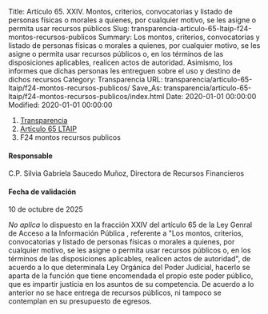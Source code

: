 Title: Artículo 65. XXIV. Montos, criterios, convocatorias y listado de personas físicas o morales a quienes, por cualquier motivo, se les asigne o permita usar recursos públicos
Slug: transparencia-articulo-65-ltaip-f24-montos-recursos-publicos
Summary: Los montos, criterios, convocatorias y listado de personas físicas o morales a quienes, por cualquier motivo, se les asigne o permita usar recursos públicos o, en los términos de las disposiciones aplicables, realicen actos de autoridad. Asimismo, los informes que dichas personas les entreguen sobre el uso y destino de dichos recursos
Category: Transparencia
URL: transparencia/articulo-65-ltaip/f24-montos-recursos-publicos/
Save_As: transparencia/articulo-65-ltaip/f24-montos-recursos-publicos/index.html
Date: 2020-01-01 00:00:00
Modified: 2020-01-01 00:00:00


<nav aria-label="breadcrumb">
<ol class="breadcrumb">
<li class="breadcrumb-item"><a href="../../">Transparencia</a></li>
<li class="breadcrumb-item"><a href="../">Artículo 65 LTAIP</a></li>
<li class="breadcrumb-item active" aria-current="page">F24 montos recursos publicos</li>
</ol>
</nav>



#### Responsable

C.P. Silvia Gabriela Saucedo Muñoz, Directora de Recursos Financieros

#### Fecha de validación

10 de octubre de 2025


*No aplica* lo dispuesto en la fracción XXIV del artículo 65 de la Ley Genral de Acceso a la Información Pública , referente a "Los montos, criterios, convocatorias y listado de personas físicas o morales a quienes, por cualquier motivo, se les asigne o permita usar recursos públicos o, en los términos de las disposiciones aplicables, realicen actos de autoridad", de acuerdo a lo que determinala Ley Orgánica del Poder Judicial, hacerlo se aparta de la función que tiene encomendada el propio este poder público, que es impartir justicia en los asuntos de su competencia. De acuerdo a lo anterior no se hace entrega de recursos públicos, ni tampoco se contemplan en su presupuesto de egresos.